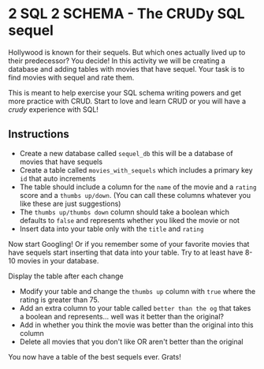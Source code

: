 # 2 SQL 2 SCHEMA - The CRUDy SQL sequel

Hollywood is known for their sequels. But which ones actually lived up to their predecessor? You decide! In this activity we will be creating a database and adding tables with movies that have sequel. Your task is to find movies with sequel and rate them. 

This is meant to help exercise your SQL schema writing powers and get more practice with CRUD. Start to love and learn CRUD or you will have a _crudy_ experience with SQL!

## Instructions

* Create a new database called `sequel_db` this will be a database of movies that have sequels
* Create a table called `movies_with_sequels` which includes a primary key `id` that auto increments
* The table should include a column for the `name` of the movie and a `rating` score and a `thumbs up/down`. (You can call these columns whatever you like these are just suggestions)
* The `thumbs up/thumbs down` column should take a boolean which defaults to `false` and represents whether you liked the movie or not
* Insert data into your table only with the `title` and `rating`
  
Now start Googling! Or if you remember some of your favorite movies that have sequels start inserting that data into your table. Try to at least have 8-10 movies in your database.

Display the table after each change

* Modify your table and change the `thumbs up` column with `true` where the rating is greater than 75.
* Add an extra column to your table called `better than the og` that takes a boolean and represents... well was it better than the original?
* Add in whether you think the movie was better than the original into this column
* Delete all movies that you don't like OR aren't better than the original

You now have a table of the best sequels ever. Grats!
